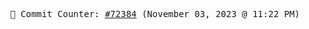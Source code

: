 <p align="center">
    <samp>
        📮 Commit Counter: <a href="https://github.com/Javascript-void0/Javascript-void0/commits/main">#72384</a> (November 03, 2023 @ 11:22 PM)
    </samp>
</p>